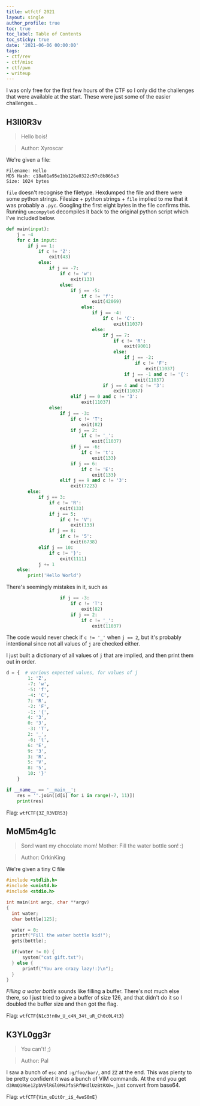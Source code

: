 ```yaml
---
title: wtfctf 2021
layout: single
author_profile: true
toc: true
toc_label: Table of Contents
toc_sticky: true
date: '2021-06-06 00:00:00'
tags:
- ctf/rev
- ctf/misc
- ctf/pwn
- writeup
---
```


I was only free for the first few hours of the CTF so I only did the challenges that were available at the start. These were just some of the easier challenges...

## H3ll0R3v

> Hello bois!

> Author: Xyroscar

We're given a file:
```
Filename: Hello
MD5 Hash: c18a01a95e1bb126e0322c97c8b865e3
Size: 1024 bytes
```

`file` doesn't recognise the filetype. Hexdumped the file and there were some python strings. Filesize + python strings + `file` implied to me that it was probably a `.pyc`. Googling the first eight bytes in the file confirms this. Running `uncompyle6` decompiles it back to the original python script which I've included below.

```python
def main(input):
    j = -4
    for c in input:
        if j == 1:
            if c != 'Z':
                exit(43)
            else:
                if j == -7:
                    if c != 'w':
                        exit(133)
                    else:
                        if j == -5:
                            if c != 'f':
                                exit(42069)
                            else:
                                if j == -4:
                                    if c != 'C':
                                        exit(11037)
                                else:
                                    if j == 7:
                                        if c != 'R':
                                            exit(9001)
                                        else:
                                            if j == -2:
                                                if c != 'F':
                                                    exit(11037)
                                            if j == -1 and c != '{':
                                                exit(11037)
                                    if j == 4 and c != '3':
                                        exit(11037)
                        elif j == 0 and c != '3':
                            exit(11037)
                else:
                    if j == -3:
                        if c != 'T':
                            exit(82)
                        if j == 2:
                            if c != '_':
                                exit(11037)
                        if j == -6:
                            if c != 't':
                                exit(133)
                        if j == 6:
                            if c != 'E':
                                exit(133)
                    elif j == 9 and c != '3':
                        exit(7223)
        else:
            if j == 3:
                if c != 'R':
                    exit(133)
                if j == 5:
                    if c != 'V':
                        exit(133)
                if j == 8:
                    if c != '5':
                        exit(6738)
            elif j == 10:
                if c != '}':
                    exit(1111)
            j += 1
    else:
        print('Hello World')
```

There's seemingly mistakes in it, such as
```python
                    if j == -3:
                        if c != 'T':
                            exit(82)
                        if j == 2:
                            if c != '_':
                                exit(11037)
```
The code would never check if `c != '_'` when `j == 2`, but it's probably intentional since not all values of `j` are checked either. 

I just built a dictionary of all values of `j` that are implied, and then print them out in order.

```python
d = {  # various expected values, for values of j
        1: 'Z',
        -7: 'w',
        -5: 'f',
        -4: 'C',
        7: 'R',
        -2: 'F',
        -1: '{',
        4: '3',
        0: '3',
        -3: 'T',
        2: '_',
        -6: 't',
        6: 'E',
        9: '3',
        3: 'R',
        5: 'V',
        8: '5',
        10: '}'
    }

if __name__ == '__main__':
    res = ''.join([d[i] for i in range(-7, 11)])
    print(res)
```

Flag: `wtfCTF{3Z_R3VER53}`

## MoM5m4g1c

> Son:I want my chocolate mom! Mother: Fill the water bottle son! :)

> Author: OrkinKing

We're given a tiny C file
```c++
#include <stdlib.h>
#include <unistd.h>
#include <stdio.h>

int main(int argc, char **argv)
{
  int water;
  char bottle[125];

  water = 0;
  printf("Fill the water bottle kid!");
  gets(bottle);

  if(water != 0) {
      system("cat gift.txt");
  } else {
      printf("You are crazy lazy!:)\n");
  }
}
```

*Filling a water bottle* sounds like filling a buffer. There's not much else there, so I just tried to give a buffer of size 126, and that didn't do it so I doubled the buffer size and then got the flag. 

Flag: `wtfCTF{N1c3!n0w_U_c4N_34t_uR_Ch0c0L4t3}`

## K3YL0gg3r

> You can't! ;)

> Author: Pal

I saw a bunch of `esc` and `:g/foo/bar/`, and `ZZ` at the end. This was plenty to be pretty confident it was a bunch of VIM commands. At the end you get `d3RmQ1RGe1ZpbV9lRGl0MHJfaSRfNHdlUzBtRX0=`, just convert from base64.

Flag: `wtfCTF{Vim_eDit0r_i$_4weS0mE}`